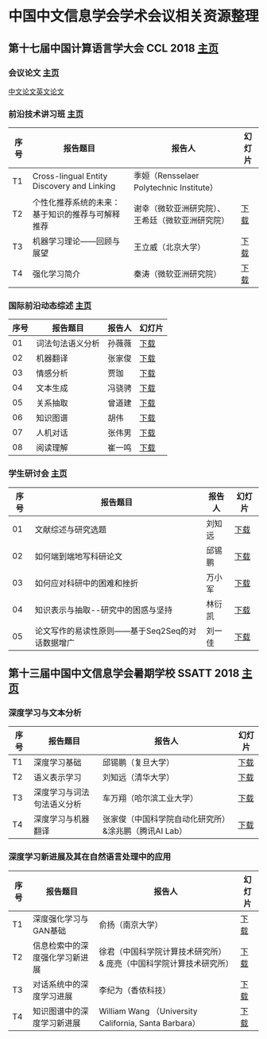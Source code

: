 # 中国中文信息学会学术会议相关资源整理

## 第十七届中国计算语言学大会 CCL 2018 [主页](http://www.cips-cl.org/static/CCL2018/index.html)

### 会议论文 [主页](http://www.cips-cl.org/static/CCL2018/paper-accepted.html)
[中文论文](http://cips-cl.org/static/anthology/CCL-2018/CCL2018.html)[英文论文](http://cips-cl.org/static/anthology/CCL-2018/CCL2018.html)

### 前沿技术讲习班 [主页](http://www.cips-cl.org/static/CCL2018/tutorials.html)
序号 | 报告题目 | 报告人 | 幻灯片
------------ | ------------- | ------------ | ------------
T1 | Cross-lingual Entity Discovery and Linking | 季姮（Rensselaer Polytechnic Institute） | 
T2 | 个性化推荐系统的未来：基于知识的推荐与可解释推荐 | 谢幸（微软亚洲研究院）、王希廷（微软亚洲研究院） | [下载](http://www.cips-cl.org/static/CCL2018/downloads/tutorialsPPT/T2.pdf)
T3 | 机器学习理论——回顾与展望 | 王立威（北京大学） | [下载](http://www.cips-cl.org/static/CCL2018/downloads/tutorialsPPT/T3.pdf)
T4 | 强化学习简介 | 秦涛（微软亚洲研究院） | [下载](http://www.cips-cl.org/static/CCL2018/downloads/tutorialsPPT/T4.pdf)

### 国际前沿动态综述 [主页](http://www.cips-cl.org/static/CCL2018/frontier.html)
序号 | 报告题目 | 报告人 | 幻灯片
------------ | ------------- | ------------ | ------------
01 | 词法句法语义分析 | 孙薇薇 | [下载](http://www.cips-cl.org/static/CCL2018/downloads/ppt/01.pptx)
02 | 机器翻译 | 张家俊 | [下载](http://www.cips-cl.org/static/CCL2018/downloads/ppt/02.pptx)
03 | 情感分析 | 贾珈 | [下载](http://www.cips-cl.org/static/CCL2018/downloads/ppt/03.pdf)
04 | 文本生成 | 冯骁骋 | [下载](http://www.cips-cl.org/static/CCL2018/downloads/ppt/04.pdf)
05 | 关系抽取 | 曾道建 | [下载](http://www.cips-cl.org/static/CCL2018/downloads/ppt/05.pdf)
06 | 知识图谱 | 胡伟 | [下载](http://www.cips-cl.org/static/CCL2018/downloads/ppt/06.pdf)
07 | 人机对话 | 张伟男 | [下载](http://www.cips-cl.org/static/CCL2018/downloads/ppt/07.pdf)
08 | 阅读理解 | 崔一鸣 | [下载](http://www.cips-cl.org/static/CCL2018/downloads/ppt/08.pdf)

### 学生研讨会 [主页](http://www.cips-cl.org/static/CCL2018/stu-discuss.html)
序号 | 报告题目 | 报告人 | 幻灯片
------------ | ------------- | ------------ | ------------
01 | 文献综述与研究选题 | 刘知远 | [下载](http://www.cips-cl.org/static/CCL2018/downloads/stuPPT/liuzy.pdf)
02 | 如何端到端地写科研论文 | 邱锡鹏 | [下载](http://www.cips-cl.org/static/CCL2018/downloads/stuPPT/qiuxp.pdf)
03 | 如何应对科研中的困难和挫折 | 万小军 | [下载](http://www.cips-cl.org/static/CCL2018/downloads/stuPPT/wanxj.pdf)
04 | 知识表示与抽取--研究中的困惑与坚持 | 林衍凯 | [下载](http://www.cips-cl.org/static/CCL2018/downloads/stuPPT/linyk.pdf)
05 | 论文写作的易读性原则——基于Seq2Seq的对话数据增广 | 刘一佳 | [下载](http://www.cips-cl.org/static/CCL2018/downloads/stuPPT/liuyj.pdf)

## 第十三届中国中文信息学会暑期学校 SSATT 2018 [主页](http://www.cipsc.org.cn/ssatt2018)
### 深度学习与文本分析
序号 | 报告题目 | 报告人 | 幻灯片
------------ | ------------- | ------------ | ------------
T1 | 深度学习基础 | 邱锡鹏（复旦大学） | [下载](http://cips-upload.bj.bcebos.com/ssatt2018%2FATT8_1_神经网络与深度学习.pdf)
T2 | 语义表示学习 | 刘知远（清华大学） | [下载](http://cips-upload.bj.bcebos.com/ssatt2018%2FATT8_2_语义表示学习.pdf)
T3 | 深度学习与词法句法语义分析 | 车万翔（哈尔滨工业大学） | [下载](http://cips-upload.bj.bcebos.com/ssatt2018%2FATT8_3_深度学习与词法、句法、语义分析.pdf)
T4 | 深度学习与机器翻译 | 张家俊（中国科学院自动化研究所）&涂兆鹏（腾讯AI Lab）| [下载](http://cips-upload.bj.bcebos.com/ssatt2018%2FATT8_4_深度学习与机器翻译.zip)

### 深度学习新进展及其在自然语言处理中的应用
序号 | 报告题目 | 报告人 | 幻灯片
------------ | ------------- | ------------ | ------------
T1 | 深度强化学习与GAN基础 | 俞扬（南京大学） | [下载](http://cips-upload.bj.bcebos.com/ssatt2018%2FATT9_1_深度强化学习与GAN基础.pdf)
T2 | 信息检索中的深度强化学习新进展 | 徐君（中国科学院计算技术研究所） & 庞亮（中国科学院计算技术研究所） | [下载](http://cips-upload.bj.bcebos.com/ssatt2018%2FATT9_2_信息检索中的深度强化学习新进展.pdf)
T3 | 对话系统中的深度学习进展 | 李纪为（香侬科技） | [下载](http://cips-upload.bj.bcebos.com/ssatt2018%2FATT9_3_对话系统中的深度学习进展.pdf)
T4 | 知识图谱中的深度学习新进展 | William Wang （University California, Santa Barbara） | [下载](http://cips-upload.bj.bcebos.com/ssatt2018%2FATT9_4_Recent%20Advances%20in%20Knowledge%20Graph%20Construction%20and%20Reasoning.zip)

